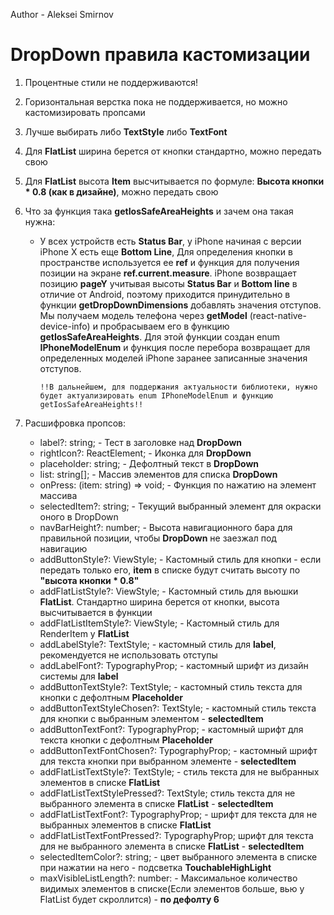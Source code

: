 Author - Aleksei Smirnov
# ****DropDown правила кастомизации****

1. Процентные стили не поддерживаются!
2. Горизонтальная верстка пока не поддерживается, но можно кастомизировать пропсами
3. Лучше выбирать либо **TextStyle** либо **TextFont**
4. Для **FlatList** ширина берется от кнопки стандартно, можно передать свою
5. Для **FlatList** высота **Item** высчитывается по формуле: **Высота кнопки * 0.8 (как в дизайне)**, можно передать свою
6. Что за функция така **getIosSafeAreaHeights** и зачем она такая нужна:
   * У всех устройств есть **Status Bar**, у iPhone начиная с версии iPhone X есть еще **Bottom Line**,
   Для определения кнопки в пространстве используется ее **ref** и функция для получения позиции на экране **ref.current.measure**.
   iPhone возвращает позицию **pageY** учитывая высоты **Status Bar** и **Bottom line** в отличие от Android, поэтому приходится принудительно в функции **getDropDownDimensions** 
   добавлять значения отступов. Мы получаем модель телефона через **getModel** (react-native-device-info) и пробрасываем его в функцию **getIosSafeAreaHeights**.
   Для этой функции создан enum **IPhoneModelEnum** и функция после перебора возвращает для определенных моделей iPhone заранее записанные значения отступов.

      `!!В дальнейшем, для поддержания актуальности библиотеки, нужно будет
      актуализировать enum IPhoneModelEnum и функцию getIosSafeAreaHeights!!`

7. Расшифровка пропсов: 
   * label?: string; - Тест в заголовке над **DropDown**
   * rightIcon?: ReactElement; - Иконка для **DropDown**
   * placeholder: string; - Дефолтный текст в **DropDown**
   * list: string[]; - Массив элементов для списка **DropDown**
   * onPress: (item: string) => void; - Функция по нажатию на элемент массива
   * selectedItem?: string; - Текущий выбранный элемент для окраски оного в DropDown
   * navBarHeight?: number; - Высота навигационного бара для правильной позиции, чтобы **DropDown** не заезжал под навигацию
   * addButtonStyle?: ViewStyle; - Кастомный стиль для кнопки - если передать только его, **item** в списке будут считать высоту по **"высота кнопки * 0.8"**
   * addFlatListStyle?: ViewStyle; - Кастомный стиль для вьюшки **FlatList**. Стандартно ширина берется от кнопки, высота высчитывается в функции
   * addFlatListItemStyle?: ViewStyle; - Кастомный стиль для RenderItem у **FlatList**
   * addLabelStyle?: TextStyle; - кастомный стиль для **label**, рекомендуется не использовать отступы
   * addLabelFont?: TypographyProp; - кастомный шрифт из дизайн системы для **label**
   * addButtonTextStyle?: TextStyle; - кастомный стиль текста для кнопки с дефолтным **Placeholder**
   * addButtonTextStyleChosen?: TextStyle; - кастомный стиль текста для кнопки с выбранным элементом - **selectedItem**
   * addButtonTextFont?: TypographyProp; - кастомный шрифт для текста кнопки с дефолтным **Placeholder**
   * addButtonTextFontChosen?: TypographyProp; - кастомный шрифт для текста кнопки при выбранном элементе - **selectedItem**
   * addFlatListTextStyle?: TextStyle; - стиль текста для не выбранных элементов в списке **FlatList** 
   * addFlatListTextStylePressed?: TextStyle; стиль текста для не выбранного элемента в списке **FlatList** - **selectedItem**
   * addFlatListTextFont?: TypographyProp; - шрифт для текста для не выбранных элементов в списке **FlatList**
   * addFlatListTextFontPressed?: TypographyProp; шрифт для текста для не выбранного элемента в списке **FlatList** - **selectedItem**
   * selectedItemColor?: string; - цвет выбранного элемента в списке при нажатии на него - подсветка **TouchableHighLight**
   * maxVisibleListLength?: number: - Максимальное количество видимых элементов в списке(Если элементов больше, вью у FlatList будет скроллится) - **по дефолту 6** 